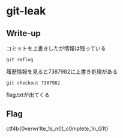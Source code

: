 # git-leak

## Write-up
コミットを上書きしたが情報は残っている

```
git reflog
```

履歴情報を見ると7387982に上書き処理がある

```
git checkout 7387982
```

flag.txtが出てくる

## Flag
ctf4b{0verwr1te_1s_n0t_c0mplete_1n_G1t}
